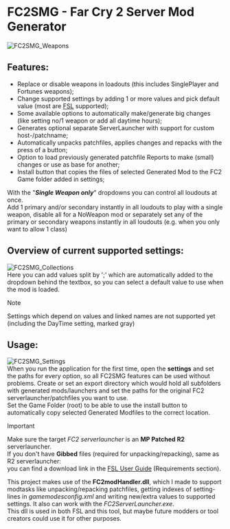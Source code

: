 # FC2SMG - Far Cry 2 Server Mod Generator
![FC2SMG_Weapons](https://github.com/user-attachments/assets/77831202-8d69-490c-b3d8-846fa3ae2ce1)
## Features:
- Replace or disable weapons in loadouts (this includes SinglePlayer and Fortunes weapons);
- Change supported settings by adding 1 or more values and pick default value (most are <a href="https://www.dropbox.com/s/nh3d5efbfo51p51/FEARIV%20ServerLauncher%20User%20Guide.pdf?raw=1">FSL</a> supported);
- Some available options to automatically make/generate big changes (like setting no/1 weapon or add all daytime hours);
- Generates optional separate ServerLauncher with support for custom host-/patchname;
- Automatically unpacks patchfiles, applies changes and repacks with the press of a button;
- Option to load previously generated patchfile Reports to make (small) changes or use as base for another;
- Install button that copies the files of selected Generated Mod to the FC2 Game folder added in settings;

With the "***Single Weapon only***" dropdowns you can control all loudouts at once.<br>
Add 1 primary and/or secondary instantly in all loudouts to play with a single weapon, disable all for a NoWeapon mod or separately set any of the primary or secondary weapons instantly in all loudouts (e.g. when you only want to allow 1 class)
## Overview of current supported settings:
![FC2SMG_Collections](https://github.com/user-attachments/assets/255d8772-7d6b-4371-8a5e-92587327322c)<br>
Here you can add values split by ';' which are automatically added to the dropdown behind the textbox,
so you can select a default value to use when the mod is loaded.<br>
> [!NOTE]
> Settings which depend on values and linked names are not supported yet (including the DayTime setting, marked gray)
## Usage:
![FC2SMG_Settings](https://github.com/user-attachments/assets/cfc8e601-2995-4a40-87d8-54674b3089fe)<br>
When you run the application for the first time, open the **settings** and set the paths for every option, so all FC2SMG features can be used without problems.
Create or set an export directory which would hold all subfolders with generated mods/launchers and set the paths for the original FC2 serverlauncher/patchfiles you want to use.<br>
Set the Game Folder (root) to be able to use the install button to automatically copy selected Generated Modfiles to the correct location.
> [!IMPORTANT]
> Make sure the target *FC2 serverlauncher* is an **MP Patched R2** serverlauncher.<br>
> If you don't have **Gibbed** files (required for unpacking/repacking), same as R2 serverlauncher:<br>
you can find a download link in the <a href="https://www.dropbox.com/s/nh3d5efbfo51p51/FEARIV%20ServerLauncher%20User%20Guide.pdf?raw=1">FSL User Guide</a> (Requirements section).

This project makes use of the <b>FC2modHandler.dll</b>, which I made to support modtasks like unpacking/repacking patchfiles, getting indexes of setting-lines in <i>gamemodesconfig.xml</i> and writing new/extra values to supported settings. It also can work with the <i>FC2ServerLauncher.exe</i>.<br>
This dll is used in both FSL and this tool, but maybe future modders or tool creators could use it for other purposes.
